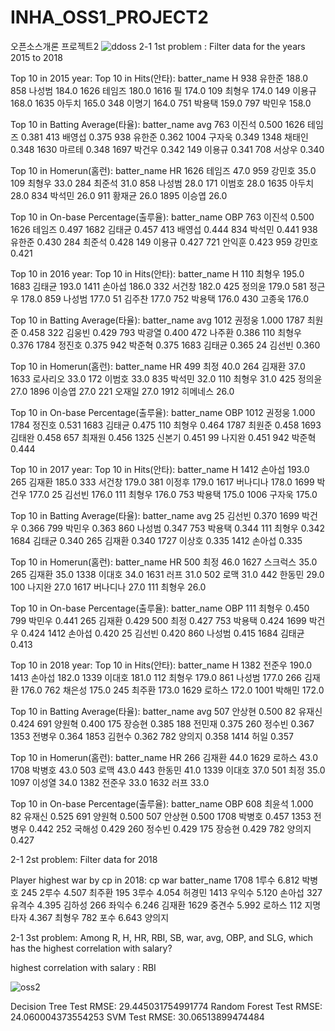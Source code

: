 # INHA_OSS1_PROJECT2
오픈소스개론 프로젝트2 
![ddoss](https://github.com/jinyongyun/INHA_OSS1_PROJECT2/assets/102133961/827e32c0-1b78-4604-bec2-c31dc08dc44f)
2-1 1st problem : Filter data for the years 2015 to 2018


Top 10 in 2015 year:
Top 10 in Hits(안타):
     batter_name      H
938          유한준  188.0
858          나성범  184.0
1626         테임즈  180.0
1616           필  174.0
109          최형우  174.0
149          이용규  168.0
1635         아두치  165.0
348          이명기  164.0
751          박용택  159.0
797          박민우  158.0

Top 10 in Batting Average(타율):
     batter_name    avg
763          이진석  0.500
1626         테임즈  0.381
413          배영섭  0.375
938          유한준  0.362
1004         구자욱  0.349
1348         채태인  0.348
1630         마르테  0.348
1697         박건우  0.342
149          이용규  0.341
708          서상우  0.340

Top 10 in Homerun(홈런):
     batter_name    HR
1626         테임즈  47.0
959          강민호  35.0
109          최형우  33.0
284          최준석  31.0
858          나성범  28.0
171          이범호  28.0
1635         아두치  28.0
834          박석민  26.0
911          황재균  26.0
1895         이승엽  26.0

Top 10 in On-base Percentage(출루율):
     batter_name    OBP
763          이진석  0.500
1626         테임즈  0.497
1682         김태균  0.457
413          배영섭  0.444
834          박석민  0.441
938          유한준  0.430
284          최준석  0.428
149          이용규  0.427
721          안익훈  0.423
959          강민호  0.421

Top 10 in 2016 year:
Top 10 in Hits(안타):
     batter_name      H
110          최형우  195.0
1683         김태균  193.0
1411         손아섭  186.0
332          서건창  182.0
425          정의윤  179.0
581          정근우  178.0
859          나성범  177.0
51           김주찬  177.0
752          박용택  176.0
430          고종욱  176.0

Top 10 in Batting Average(타율):
     batter_name    avg
1012         권정웅  1.000
1787         최원준  0.458
322          김웅빈  0.429
793          박광열  0.400
472          나주환  0.386
110          최형우  0.376
1784         정진호  0.375
942          박준혁  0.375
1683         김태균  0.365
24           김선빈  0.360

Top 10 in Homerun(홈런):
     batter_name    HR
499           최정  40.0
264          김재환  37.0
1633        로사리오  33.0
172          이범호  33.0
835          박석민  32.0
110          최형우  31.0
425          정의윤  27.0
1896         이승엽  27.0
221          오재일  27.0
1912        히메네스  26.0

Top 10 in On-base Percentage(출루율):
     batter_name    OBP
1012         권정웅  1.000
1784         정진호  0.531
1683         김태균  0.475
110          최형우  0.464
1787         최원준  0.458
1693         김태완  0.458
657          최재원  0.456
1325         신본기  0.451
99           나지완  0.451
942          박준혁  0.444

Top 10 in 2017 year:
Top 10 in Hits(안타):
     batter_name      H
1412         손아섭  193.0
265          김재환  185.0
333          서건창  179.0
381          이정후  179.0
1617        버나디나  178.0
1699         박건우  177.0
25           김선빈  176.0
111          최형우  176.0
753          박용택  175.0
1006         구자욱  175.0

Top 10 in Batting Average(타율):
     batter_name    avg
25           김선빈  0.370
1699         박건우  0.366
799          박민우  0.363
860          나성범  0.347
753          박용택  0.344
111          최형우  0.342
1684         김태균  0.340
265          김재환  0.340
1727         이상호  0.335
1412         손아섭  0.335

Top 10 in Homerun(홈런):
     batter_name    HR
500           최정  46.0
1627        스크럭스  35.0
265          김재환  35.0
1338         이대호  34.0
1631          러프  31.0
502           로맥  31.0
442          한동민  29.0
100          나지완  27.0
1617        버나디나  27.0
111          최형우  26.0

Top 10 in On-base Percentage(출루율):
     batter_name    OBP
111          최형우  0.450
799          박민우  0.441
265          김재환  0.429
500           최정  0.427
753          박용택  0.424
1699         박건우  0.424
1412         손아섭  0.420
25           김선빈  0.420
860          나성범  0.415
1684         김태균  0.413

Top 10 in 2018 year:
Top 10 in Hits(안타):
     batter_name      H
1382         전준우  190.0
1413         손아섭  182.0
1339         이대호  181.0
112          최형우  179.0
861          나성범  177.0
266          김재환  176.0
762          채은성  175.0
245          최주환  173.0
1629         로하스  172.0
1001         박해민  172.0

Top 10 in Batting Average(타율):
     batter_name    avg
507          안상현  0.500
82           유재신  0.424
691          양원혁  0.400
175          장승현  0.385
188          전민재  0.375
260          정수빈  0.367
1353         전병우  0.364
1853         김현수  0.362
782          양의지  0.358
1414          허일  0.357

Top 10 in Homerun(홈런):
     batter_name    HR
266          김재환  44.0
1629         로하스  43.0
1708         박병호  43.0
503           로맥  43.0
443          한동민  41.0
1339         이대호  37.0
501           최정  35.0
1097         이성열  34.0
1382         전준우  33.0
1632          러프  33.0

Top 10 in On-base Percentage(출루율):
     batter_name    OBP
608          최윤석  1.000
82           유재신  0.525
691          양원혁  0.500
507          안상현  0.500
1708         박병호  0.457
1353         전병우  0.442
252          국해성  0.429
260          정수빈  0.429
175          장승현  0.429
782          양의지  0.427

2-1 2st problem: Filter data for 2018


Player highest war by cp in 2018:
        cp    war batter_name
1708   1루수  6.812         박병호
245    2루수  4.507         최주환
195    3루수  4.054         허경민
1413   우익수  5.120         손아섭
327    유격수  4.395         김하성
266    좌익수  6.246         김재환
1629   중견수  5.992         로하스
112   지명타자  4.367         최형우
782     포수  6.643         양의지

2-1 3st problem: Among R, H, HR, RBI, SB, war, avg, OBP, and SLG, which has the highest correlation with salary?


highest correlation with salary : RBI


![oss2](https://github.com/jinyongyun/INHA_OSS1_PROJECT2/assets/102133961/082f8b04-dcf8-42d2-9b2b-6ff7b1bc0111)


Decision Tree Test RMSE:  29.445031754991774
Random Forest Test RMSE:  24.060004373554253
SVM Test RMSE:  30.06513899474484

